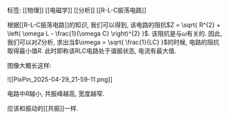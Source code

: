 标签: [[物理]] [[电磁学]] [[分析]] [[R-L-C振荡电路]]

根据[[R-L-C振荡电路]]的知识, 我们可以得到, 该电路的阻抗$Z = \sqrt{ R^{2} + \left( \omega L - \frac{1}{\omega C} \right)^{2} }$. 该阻抗是与$\omega$有关的. 因此, 我们可以对$Z$分析, 求出当$\omega = \sqrt{ \frac{1}{LC} }$的时候, 电路的阻抗取得最小值$R$. 此时即称该RLC电路处于谐振状态, 电流有最大值. 

图像大概长这样:

![[PixPin_2025-04-29_21-59-11.png]]

电路中$R$越小, 共振峰越高, 宽度越窄. 

应该和振动的[[共振]]一样. 